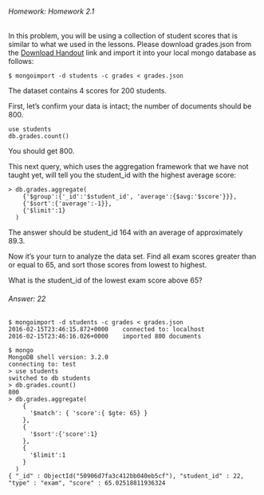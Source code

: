 ###### Homework: Homework 2.1

In this problem, you will be using a collection of student scores that is similar to what we used in the lessons. Please download grades.json from the [Download Handout](https://university.mongodb.com/static/MongoDB_2016_M101P_January/handouts/grades.ef42a2b3e7ff.json) link and import it into your local mongo database as follows:

``
$ mongoimport -d students -c grades < grades.json
``

The dataset contains 4 scores for 200 students.

First, let’s confirm your data is intact; the number of documents should be 800.
```
use students
db.grades.count()
```

You should get 800.

This next query, which uses the aggregation framework that we have not taught yet, will tell you the student_id with the highest average score:

```
> db.grades.aggregate(
    {'$group':{'_id':'$student_id', 'average':{$avg:'$score'}}},
    {'$sort':{'average':-1}},
    {'$limit':1}
  )
```

The answer should be student_id 164 with an average of approximately 89.3.

Now it’s your turn to analyze the data set. Find all exam scores greater than or equal to 65, and sort those scores from lowest to highest.

What is the student_id of the lowest exam score above 65?

###### Answer: 22

```
$ mongoimport -d students -c grades < grades.json
2016-02-15T23:46:15.872+0000	connected to: localhost
2016-02-15T23:46:16.026+0000	imported 800 documents
```

```
$ mongo
MongoDB shell version: 3.2.0
connecting to: test
> use students
switched to db students
> db.grades.count()
800
> db.grades.aggregate(
    {
      '$match': { 'score':{ $gte: 65} }
    },
    {
      '$sort':{'score':1}
    },
    {
      '$limit':1
    }
  )
{ "_id" : ObjectId("50906d7fa3c412bb040eb5cf"), "student_id" : 22, "type" : "exam", "score" : 65.02518811936324
```
